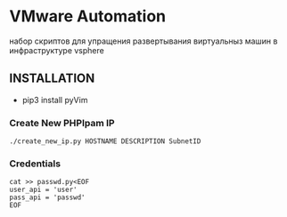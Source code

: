 # VMware Automation #
набор скриптов для упращения развертывания виртуальныз машин в инфраструктуре vsphere

## INSTALLATION ##
 * pip3 install pyVim


### Create New PHPIpam IP ###
```./create_new_ip.py HOSTNAME DESCRIPTION SubnetID```

### Credentials ###
```
cat >> passwd.py<EOF
user_api = 'user'
pass_api = 'passwd'
EOF
```
